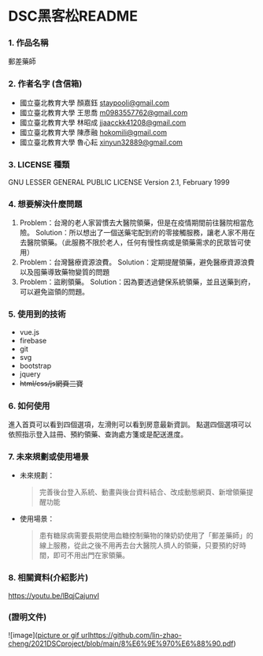 # DSC黑客松README

### 1. 作品名稱
郵差藥師
### 2. 作者名字 (含信箱)
* 國立臺北教育大學 顏嘉鈺 staypooli@gmail.com
* 國立臺北教育大學 王思喬 m0983557762@gmail.com
* 國立臺北教育大學 林昭成 jjaacckk41208@gmail.com
* 國立臺北教育大學 陳彥融 hokomili@gmail.com
* 國立臺北教育大學 魯心耘 xinyun32889@gmail.com
### 3. LICENSE 種類
GNU LESSER GENERAL PUBLIC LICENSE
Version 2.1, February 1999
### 4. 想要解決什麼問題
1. Problem：台灣的老人家習慣去大醫院領藥，但是在疫情期間前往醫院相當危險。
Solution：所以想出了一個送藥宅配到府的零接觸服務，讓老人家不用在去醫院領藥。（此服務不限於老人，任何有慢性病或是領藥需求的民眾皆可使用）
2. Problem：台灣醫療資源浪費。
Solution：定期提醒領藥，避免醫療資源浪費以及囤藥導致藥物變質的問題
3. Problem：盜刷領藥。
Solution：因為要透過健保系統領藥，並且送藥到府，可以避免盜領的問題。

### 5. 使用到的技術
* vue.js 
* firebase
* git
* svg
* bootstrap
* jquery
* ~~html/css/js網頁三寶~~
### 6. 如何使用
進入首頁可以看到四個選項，左滑則可以看到房意最新資訓。
點選四個選項可以依照指示登入註冊、預約領藥、查詢處方箋或是配送進度。
### 7. 未來規劃或使用場景
* 未來規劃：
  >完善後台登入系統、動畫與後台資料結合、改成動態網頁、新增領藥提醒功能
* 使用場景：
  >患有糖尿病需要長期使用血糖控制藥物的陳奶奶使用了「郵差藥師」的線上服務，從此之後不用再去台大醫院人擠人的領藥，只要預約好時間，即可不用出門在家領藥。
### 8. 相關資料(介紹影片)
https://youtu.be/lBqjCajunvI
### (證明文件)
![image]([picture or gif url](https://github.com/lin-zhao-cheng/2021DSCproject/blob/main/8%E6%9E%970%E6%88%90.pdf)https://github.com/lin-zhao-cheng/2021DSCproject/blob/main/8%E6%9E%970%E6%88%90.pdf)

